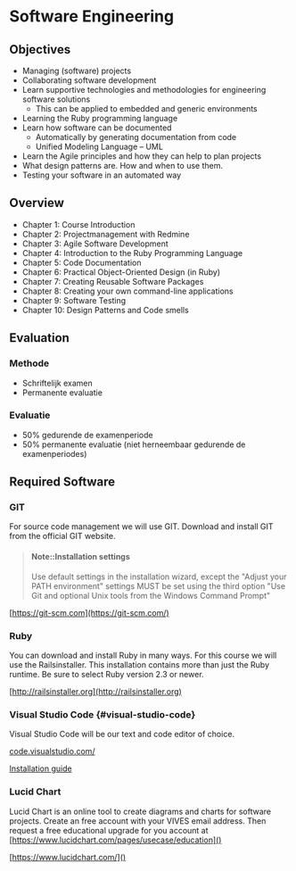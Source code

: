 # Software Engineering

## Objectives

* Managing \(software\) projects
* Collaborating software development
* Learn supportive technologies and methodologies for engineering software solutions
  * This can be applied to embedded and generic environments
* Learning the Ruby programming language
* Learn how software can be documented
  * Automatically by generating documentation from code
  * Unified Modeling Language – UML
* Learn the Agile principles and how they can help to plan projects
* What design patterns are. How and when to use them.
* Testing your software in an automated way

## Overview

* Chapter 1:  Course Introduction
* Chapter 2:  Projectmanagement with Redmine
* Chapter 3:  Agile Software Development
* Chapter 4:  Introduction to the Ruby Programming Language
* Chapter 5:  Code Documentation
* Chapter 6:  Practical Object-Oriented Design \(in Ruby\)
* Chapter 7:  Creating Reusable Software Packages
* Chapter 8:  Creating your own command-line applications
* Chapter 9:  Software Testing
* Chapter 10: Design Patterns and Code smells

## Evaluation

### Methode

* Schriftelijk examen
* Permanente evaluatie

### Evaluatie

* 50% gedurende de examenperiode
* 50% permanente evaluatie \(niet herneembaar gedurende de examenperiodes\)

## Required Software

### GIT

For source code management we will use GIT. Download and install GIT from the official GIT website.

> #### Note::Installation settings
>
> Use default settings in the installation wizard, except the "Adjust your PATH environment" settings MUST be set using the third option "Use Git and optional Unix tools from the Windows Command Prompt"

[https://git-scm.com](https://git-scm.com/)

### Ruby

You can download and install Ruby in many ways. For this course we will use the Railsinstaller. This installation contains more than just the Ruby runtime. Be sure to select Ruby version 2.3 or newer.

[http://railsinstaller.org](http://railsinstaller.org)

### Visual Studio Code {#visual-studio-code}

Visual Studio Code will be our text and code editor of choice.

[code.visualstudio.com/](https://code.visualstudio.com/)

[Installation guide](https://sillevl.gitbooks.io/software-installation-guide/content/visual-studio-code/visual-studio-code.html)

### Lucid Chart

Lucid Chart is an online tool to create diagrams and charts for software projects. Create an free account with your VIVES email address. Then request a free educational upgrade for you account at [https://www.lucidchart.com/pages/usecase/education]()

[https://www.lucidchart.com/]()

